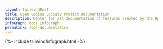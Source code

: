 ```yaml
---
layout: tailwindPost
title: Open Coding Society Project Documentation
description: Center for all documentation of features created by the Open Coding Society
infoGraph: docs_infograph
permalink: /ocs-documentation
---
```


{%- include tailwind/infograph.html -%}
